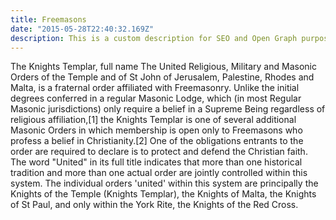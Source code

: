 ```yaml
---
title: Freemasons
date: "2015-05-28T22:40:32.169Z"
description: This is a custom description for SEO and Open Graph purposes, rather than the default generated excerpt. Simply add a description field to the frontmatter.
---
```


The Knights Templar, full name The United Religious, Military and Masonic Orders of the Temple and of St John of Jerusalem, Palestine, Rhodes and Malta, is a fraternal order affiliated with Freemasonry. Unlike the initial degrees conferred in a regular Masonic Lodge, which (in most Regular Masonic jurisdictions) only require a belief in a Supreme Being regardless of religious affiliation,[1] the Knights Templar is one of several additional Masonic Orders in which membership is open only to Freemasons who profess a belief in Christianity.[2] One of the obligations entrants to the order are required to declare is to protect and defend the Christian faith. The word "United" in its full title indicates that more than one historical tradition and more than one actual order are jointly controlled within this system. The individual orders 'united' within this system are principally the Knights of the Temple (Knights Templar), the Knights of Malta, the Knights of St Paul, and only within the York Rite, the Knights of the Red Cross.
